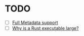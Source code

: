 # TODO

- [ ] [Full Metadata support](https://github.com/korczis/gooddata-fs/blob/master/doc/Filesystem.md#category-id)
- [ ] [Why is a Rust executable large?](https://lifthrasiir.github.io/rustlog/why-is-a-rust-executable-large.html)
